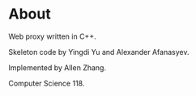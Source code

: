 About
=====

Web proxy written in C++.

Skeleton code by Yingdi Yu and Alexander Afanasyev.

Implemented by Allen Zhang.

Computer Science 118.